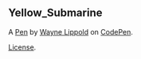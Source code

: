 Yellow_Submarine
----------------


A [Pen](http://codepen.io/wlippold/pen/mOgBdK) by [Wayne Lippold](http://codepen.io/wlippold) on [CodePen](http://codepen.io/).

[License](http://codepen.io/wlippold/pen/mOgBdK/license).